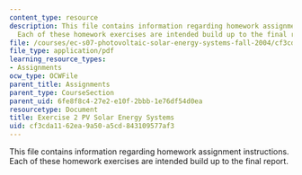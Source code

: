 ```yaml
---
content_type: resource
description: This file contains information regarding homework assignment instructions.
  Each of these homework exercises are intended build up to the final report.
file: /courses/ec-s07-photovoltaic-solar-energy-systems-fall-2004/cf3cda1162ea9a50a5cd843109577af3_MITEC_S07F04_exercise_2.pdf
file_type: application/pdf
learning_resource_types:
- Assignments
ocw_type: OCWFile
parent_title: Assignments
parent_type: CourseSection
parent_uid: 6fe8f8c4-27e2-e10f-2bbb-1e76df54d0ea
resourcetype: Document
title: Exercise 2 PV Solar Energy Systems
uid: cf3cda11-62ea-9a50-a5cd-843109577af3
---
```

This file contains information regarding homework assignment instructions. Each of these homework exercises are intended build up to the final report.

